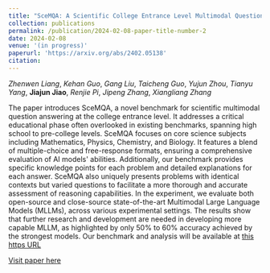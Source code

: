 ```yaml
---
title: "SceMQA: A Scientific College Entrance Level Multimodal Question Answering Benchmark"
collection: publications
permalink: /publication/2024-02-08-paper-title-number-2
date: 2024-02-08
venue: '(in progress)'
paperurl: 'https://arxiv.org/abs/2402.05138'
citation: 
---
```

_Zhenwen Liang_, _Kehan Guo_, _Gang Liu_, _Taicheng Guo_, _Yujun Zhou_, _Tianyu Yang_,  **Jiajun Jiao**, _Renjie Pi_, _Jipeng Zhang_, _Xiangliang Zhang_

The paper introduces SceMQA, a novel benchmark for scientific multimodal question answering at the college entrance level. It addresses a critical educational phase often overlooked in existing benchmarks, spanning high school to pre-college levels. SceMQA focuses on core science subjects including Mathematics, Physics, Chemistry, and Biology. It features a blend of multiple-choice and free-response formats, ensuring a comprehensive evaluation of AI models' abilities. Additionally, our benchmark provides specific knowledge points for each problem and detailed explanations for each answer. SceMQA also uniquely presents problems with identical contexts but varied questions to facilitate a more thorough and accurate assessment of reasoning capabilities. In the experiment, we evaluate both open-source and close-source state-of-the-art Multimodal Large Language Models (MLLMs), across various experimental settings. The results show that further research and development are needed in developing more capable MLLM, as highlighted by only 50% to 60% accuracy achieved by the strongest models. Our benchmark and analysis will be available at [this https URL](https://scemqa.github.io/)

[Visit paper here](https://arxiv.org/abs/2402.05138)

